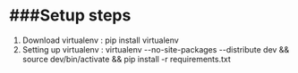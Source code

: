 ###Setup steps
======================
1. Download virtualenv :
	pip install virtualenv
2. Setting up virtualenv :
	virtualenv --no-site-packages --distribute dev && source dev/bin/activate && pip install -r requirements.txt

